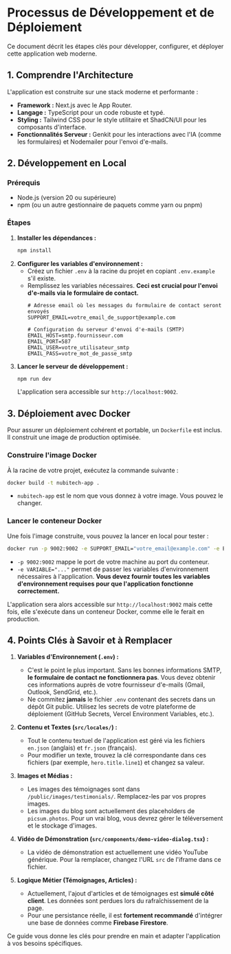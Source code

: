 # Processus de Développement et de Déploiement

Ce document décrit les étapes clés pour développer, configurer, et déployer cette application web moderne.

## 1. Comprendre l'Architecture

L'application est construite sur une stack moderne et performante :
- **Framework :** Next.js avec le App Router.
- **Langage :** TypeScript pour un code robuste et typé.
- **Styling :** Tailwind CSS pour le style utilitaire et ShadCN/UI pour les composants d'interface.
- **Fonctionnalités Serveur :** Genkit pour les interactions avec l'IA (comme les formulaires) et Nodemailer pour l'envoi d'e-mails.

## 2. Développement en Local

### Prérequis
- Node.js (version 20 ou supérieure)
- npm (ou un autre gestionnaire de paquets comme yarn ou pnpm)

### Étapes
1.  **Installer les dépendances :**
    ```bash
    npm install
    ```
2.  **Configurer les variables d'environnement :**
    -   Créez un fichier `.env` à la racine du projet en copiant `.env.example` s'il existe.
    -   Remplissez les variables nécessaires. **Ceci est crucial pour l'envoi d'e-mails via le formulaire de contact.**
        ```env
        # Adresse email où les messages du formulaire de contact seront envoyés
        SUPPORT_EMAIL=votre_email_de_support@example.com

        # Configuration du serveur d'envoi d'e-mails (SMTP)
        EMAIL_HOST=smtp.fournisseur.com
        EMAIL_PORT=587
        EMAIL_USER=votre_utilisateur_smtp
        EMAIL_PASS=votre_mot_de_passe_smtp
        ```
3.  **Lancer le serveur de développement :**
    ```bash
    npm run dev
    ```
    L'application sera accessible sur `http://localhost:9002`.

## 3. Déploiement avec Docker

Pour assurer un déploiement cohérent et portable, un `Dockerfile` est inclus. Il construit une image de production optimisée.

### Construire l'image Docker
À la racine de votre projet, exécutez la commande suivante :
```bash
docker build -t nubitech-app .
```
- `nubitech-app` est le nom que vous donnez à votre image. Vous pouvez le changer.

### Lancer le conteneur Docker
Une fois l'image construite, vous pouvez la lancer en local pour tester :
```bash
docker run -p 9002:9002 -e SUPPORT_EMAIL="votre_email@example.com" -e EMAIL_HOST="..." -e EMAIL_PORT="..." -e EMAIL_USER="..." -e EMAIL_PASS="..." nubitech-app
```
- `-p 9002:9002` mappe le port de votre machine au port du conteneur.
- `-e VARIABLE="..."` permet de passer les variables d'environnement nécessaires à l'application. **Vous devez fournir toutes les variables d'environnement requises pour que l'application fonctionne correctement.**

L'application sera alors accessible sur `http://localhost:9002` mais cette fois, elle s'exécute dans un conteneur Docker, comme elle le ferait en production.

## 4. Points Clés à Savoir et à Remplacer

1.  **Variables d'Environnement (`.env`) :**
    -   C'est le point le plus important. Sans les bonnes informations SMTP, **le formulaire de contact ne fonctionnera pas**. Vous devez obtenir ces informations auprès de votre fournisseur d'e-mails (Gmail, Outlook, SendGrid, etc.).
    -   Ne commitez **jamais** le fichier `.env` contenant des secrets dans un dépôt Git public. Utilisez les secrets de votre plateforme de déploiement (GitHub Secrets, Vercel Environment Variables, etc.).

2.  **Contenu et Textes (`src/locales/`) :**
    -   Tout le contenu textuel de l'application est géré via les fichiers `en.json` (anglais) et `fr.json` (français).
    -   Pour modifier un texte, trouvez la clé correspondante dans ces fichiers (par exemple, `hero.title.line1`) et changez sa valeur.

3.  **Images et Médias :**
    -   Les images des témoignages sont dans `/public/images/testimonials/`. Remplacez-les par vos propres images.
    -   Les images du blog sont actuellement des placeholders de `picsum.photos`. Pour un vrai blog, vous devrez gérer le téléversement et le stockage d'images.

4.  **Vidéo de Démonstration (`src/components/demo-video-dialog.tsx`) :**
    -   La vidéo de démonstration est actuellement une vidéo YouTube générique. Pour la remplacer, changez l'URL `src` de l'iframe dans ce fichier.

5.  **Logique Métier (Témoignages, Articles) :**
    -   Actuellement, l'ajout d'articles et de témoignages est **simulé côté client**. Les données sont perdues lors du rafraîchissement de la page.
    -   Pour une persistance réelle, il est **fortement recommandé** d'intégrer une base de données comme **Firebase Firestore**.

Ce guide vous donne les clés pour prendre en main et adapter l'application à vos besoins spécifiques.
